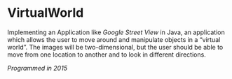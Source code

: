 # VirtualWorld  

Implementing an Application like *Google Street View* in Java, an application which allows the user to move around and manipulate
objects in a “virtual world”. The images will be two-dimensional, but the user should be able to move from one location to another and to look in different directions.

*Programmed in 2015*
